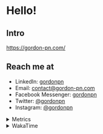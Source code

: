 # Hello!

## Intro

<https://gordon-pn.com/>

## Reach me at

- LinkedIn: [gordonpn](https://www.linkedin.com/in/gordonpn/)
- Email: [contact@gordon-pn.com](mailto:contact@gordon-pn.com)
- Facebook Messenger: [gordonpn](https://www.messenger.com/t/Gordonpn)
- Twitter: [@gordonpn](https://twitter.com/Gordonpn)
- Instagram: [@gordonpn](https://www.instagram.com/gordonpn/)

<details>
  <summary>Metrics</summary>

  <img align="center" src="https://github.com/gordonpn/gordonpn/blob/master/github-metrics.svg" alt="GitHub Metrics">

</details>

<details>
  <summary>WakaTime</summary>

  <!--START_SECTION:waka-->
📊 **This Week I Spent My Time On** 

```text
💬 Programming Languages: 
Other                    11 hrs 17 mins      ████████████████████░░░░░   81.94 % 
TypeScript               1 hr 28 mins        ███░░░░░░░░░░░░░░░░░░░░░░   10.69 % 
Brazil Dependency Config 27 mins             █░░░░░░░░░░░░░░░░░░░░░░░░   03.34 % 
Java                     22 mins             █░░░░░░░░░░░░░░░░░░░░░░░░   02.66 % 
Org                      3 mins              ░░░░░░░░░░░░░░░░░░░░░░░░░   00.38 % 

🔥 Editors: 
Chrome                   5 hrs 37 mins       ██████████░░░░░░░░░░░░░░░   40.79 % 
IntelliJ IDEA            2 hrs 23 mins       ████░░░░░░░░░░░░░░░░░░░░░   17.37 % 
Firefox                  1 hr 36 mins        ███░░░░░░░░░░░░░░░░░░░░░░   11.63 % 
Messages                 1 hr 28 mins        ███░░░░░░░░░░░░░░░░░░░░░░   10.76 % 
Slack                    1 hr 7 mins         ██░░░░░░░░░░░░░░░░░░░░░░░   08.18 % 
```


 Last Updated on 07/08/2025 16:34:36 UTC
<!--END_SECTION:waka-->
</details>
